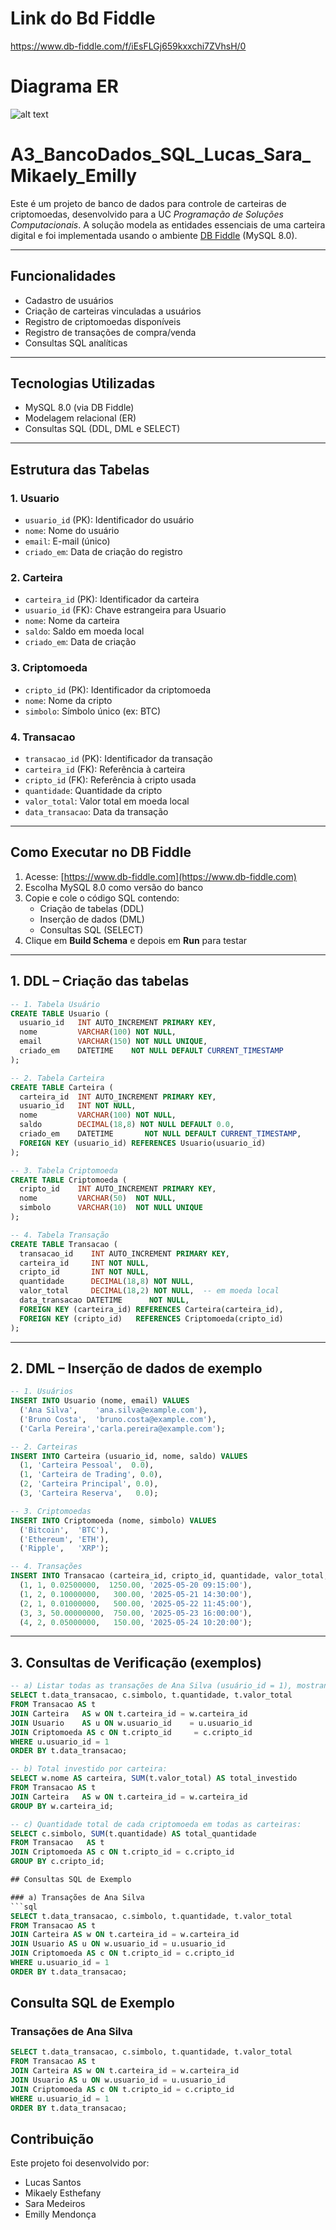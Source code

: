 # Link do Bd Fiddle
https://www.db-fiddle.com/f/iEsFLGj659kxxchi7ZVhsH/0

# Diagrama ER
![alt text](IMG-20250604-WA0032.jpg)

# A3_BancoDados_SQL_Lucas_Sara_Mikaely_Emilly
Este é um projeto de banco de dados para controle de carteiras de criptomoedas, desenvolvido para a UC *Programação de Soluções Computacionais*. A solução modela as entidades essenciais de uma carteira digital e foi implementada usando o ambiente [DB Fiddle](https://www.db-fiddle.com/) (MySQL 8.0).

---

## Funcionalidades

- Cadastro de usuários  
- Criação de carteiras vinculadas a usuários  
- Registro de criptomoedas disponíveis  
- Registro de transações de compra/venda  
- Consultas SQL analíticas  

---

## Tecnologias Utilizadas

- MySQL 8.0 (via DB Fiddle)  
- Modelagem relacional (ER)  
- Consultas SQL (DDL, DML e SELECT)  

---

## Estrutura das Tabelas

### 1. Usuario
- `usuario_id` (PK): Identificador do usuário  
- `nome`: Nome do usuário  
- `email`: E-mail (único)  
- `criado_em`: Data de criação do registro  

### 2. Carteira
- `carteira_id` (PK): Identificador da carteira  
- `usuario_id` (FK): Chave estrangeira para Usuario  
- `nome`: Nome da carteira  
- `saldo`: Saldo em moeda local  
- `criado_em`: Data de criação  

### 3. Criptomoeda
- `cripto_id` (PK): Identificador da criptomoeda  
- `nome`: Nome da cripto  
- `simbolo`: Símbolo único (ex: BTC)  

### 4. Transacao
- `transacao_id` (PK): Identificador da transação  
- `carteira_id` (FK): Referência à carteira  
- `cripto_id` (FK): Referência à cripto usada  
- `quantidade`: Quantidade da cripto  
- `valor_total`: Valor total em moeda local  
- `data_transacao`: Data da transação  

---

## Como Executar no DB Fiddle

1. Acesse: [https://www.db-fiddle.com](https://www.db-fiddle.com)  
2. Escolha MySQL 8.0 como versão do banco  
3. Copie e cole o código SQL contendo:
   - Criação de tabelas (DDL)
   - Inserção de dados (DML)
   - Consultas SQL (SELECT)  
4. Clique em **Build Schema** e depois em **Run** para testar  

---

## 1. DDL – Criação das tabelas

```sql
-- 1. Tabela Usuário
CREATE TABLE Usuario (
  usuario_id   INT AUTO_INCREMENT PRIMARY KEY,
  nome         VARCHAR(100) NOT NULL,
  email        VARCHAR(150) NOT NULL UNIQUE,
  criado_em    DATETIME    NOT NULL DEFAULT CURRENT_TIMESTAMP
);

-- 2. Tabela Carteira
CREATE TABLE Carteira (
  carteira_id  INT AUTO_INCREMENT PRIMARY KEY,
  usuario_id   INT NOT NULL,
  nome         VARCHAR(100) NOT NULL,
  saldo        DECIMAL(18,8) NOT NULL DEFAULT 0.0,
  criado_em    DATETIME       NOT NULL DEFAULT CURRENT_TIMESTAMP,
  FOREIGN KEY (usuario_id) REFERENCES Usuario(usuario_id)
);

-- 3. Tabela Criptomoeda
CREATE TABLE Criptomoeda (
  cripto_id    INT AUTO_INCREMENT PRIMARY KEY,
  nome         VARCHAR(50)  NOT NULL,
  simbolo      VARCHAR(10)  NOT NULL UNIQUE
);

-- 4. Tabela Transação
CREATE TABLE Transacao (
  transacao_id    INT AUTO_INCREMENT PRIMARY KEY,
  carteira_id     INT NOT NULL,
  cripto_id       INT NOT NULL,
  quantidade      DECIMAL(18,8) NOT NULL,
  valor_total     DECIMAL(18,2) NOT NULL,  -- em moeda local
  data_transacao DATETIME      NOT NULL,
  FOREIGN KEY (carteira_id) REFERENCES Carteira(carteira_id),
  FOREIGN KEY (cripto_id)   REFERENCES Criptomoeda(cripto_id)
);
```

---

## 2. DML – Inserção de dados de exemplo

```sql
-- 1. Usuários
INSERT INTO Usuario (nome, email) VALUES
  ('Ana Silva',    'ana.silva@example.com'),
  ('Bruno Costa',  'bruno.costa@example.com'),
  ('Carla Pereira','carla.pereira@example.com');

-- 2. Carteiras
INSERT INTO Carteira (usuario_id, nome, saldo) VALUES
  (1, 'Carteira Pessoal',  0.0),
  (1, 'Carteira de Trading', 0.0),
  (2, 'Carteira Principal', 0.0),
  (3, 'Carteira Reserva',   0.0);

-- 3. Criptomoedas
INSERT INTO Criptomoeda (nome, simbolo) VALUES
  ('Bitcoin',  'BTC'),
  ('Ethereum', 'ETH'),
  ('Ripple',   'XRP');

-- 4. Transações
INSERT INTO Transacao (carteira_id, cripto_id, quantidade, valor_total, data_transacao) VALUES
  (1, 1, 0.02500000,  1250.00, '2025-05-20 09:15:00'),
  (1, 2, 0.10000000,   300.00, '2025-05-21 14:30:00'),
  (2, 1, 0.01000000,   500.00, '2025-05-22 11:45:00'),
  (3, 3, 50.00000000,  750.00, '2025-05-23 16:00:00'),
  (4, 2, 0.05000000,   150.00, '2025-05-24 10:20:00');
```

---

## 3. Consultas de Verificação (exemplos)

```sql
-- a) Listar todas as transações de Ana Silva (usuário_id = 1), mostrando data e valor:
SELECT t.data_transacao, c.simbolo, t.quantidade, t.valor_total
FROM Transacao AS t
JOIN Carteira   AS w ON t.carteira_id = w.carteira_id
JOIN Usuario    AS u ON w.usuario_id    = u.usuario_id
JOIN Criptomoeda AS c ON t.cripto_id     = c.cripto_id
WHERE u.usuario_id = 1
ORDER BY t.data_transacao;

-- b) Total investido por carteira:
SELECT w.nome AS carteira, SUM(t.valor_total) AS total_investido
FROM Transacao AS t
JOIN Carteira   AS w ON t.carteira_id = w.carteira_id
GROUP BY w.carteira_id;

-- c) Quantidade total de cada criptomoeda em todas as carteiras:
SELECT c.simbolo, SUM(t.quantidade) AS total_quantidade
FROM Transacao   AS t
JOIN Criptomoeda AS c ON t.cripto_id = c.cripto_id
GROUP BY c.cripto_id;

## Consultas SQL de Exemplo

### a) Transações de Ana Silva
```sql
SELECT t.data_transacao, c.simbolo, t.quantidade, t.valor_total
FROM Transacao AS t
JOIN Carteira AS w ON t.carteira_id = w.carteira_id
JOIN Usuario AS u ON w.usuario_id = u.usuario_id
JOIN Criptomoeda AS c ON t.cripto_id = c.cripto_id
WHERE u.usuario_id = 1
ORDER BY t.data_transacao;

```
## Consulta SQL de Exemplo

### Transações de Ana Silva
```sql
SELECT t.data_transacao, c.simbolo, t.quantidade, t.valor_total
FROM Transacao AS t
JOIN Carteira AS w ON t.carteira_id = w.carteira_id
JOIN Usuario AS u ON w.usuario_id = u.usuario_id
JOIN Criptomoeda AS c ON t.cripto_id = c.cripto_id
WHERE u.usuario_id = 1
ORDER BY t.data_transacao;

```
## Contribuição

Este projeto foi desenvolvido por:
- Lucas Santos
- Mikaely Esthefany
- Sara Medeiros
- Emilly Mendonça
